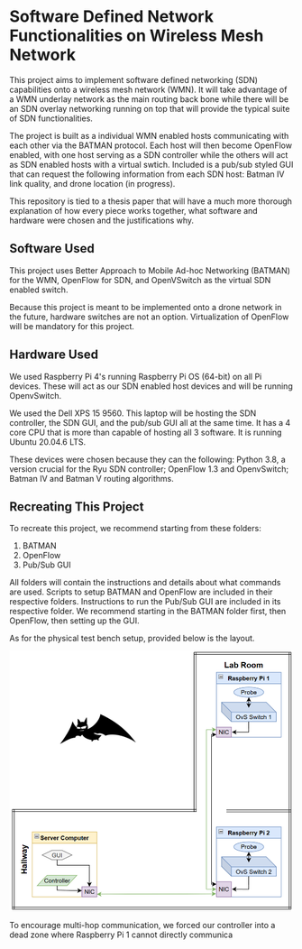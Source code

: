 # Software Defined Network Functionalities on Wireless Mesh Network

This project aims to implement software defined networking (SDN) capabilities onto a wireless mesh network (WMN). It will take advantage of a WMN underlay network as the main routing back bone while there will be an SDN overlay networking running on top that will provide the typical suite of SDN functionalities. 

The project is built as a individual WMN enabled hosts communicating with each other via the BATMAN protocol. Each host will then become OpenFlow enabled, with one host serving as a SDN controller while the others will act as SDN enabled hosts with a virtual swtich.  Included is a pub/sub styled GUI that can request the following information from each SDN host: Batman IV link quality, and drone location (in progress).

This repository is tied to a thesis paper that will have a much more thorough explanation of how every piece works together, what software and hardware were chosen and the justifications why. 

## Software Used
This project uses Better Approach to Mobile Ad-hoc Networking (BATMAN) for the WMN, OpenFlow for SDN, and OpenVSwitch as the virtual SDN enabled switch. 

Because this project is meant to be implemented onto a drone network in the future, hardware switches are not an option. Virtualization of OpenFlow will be mandatory for this project.
## Hardware Used
We used Raspberry Pi 4's running Raspberry Pi OS (64-bit) on all Pi devices. These will act as our SDN enabled host devices and will be running OpenvSwitch. 

We used the Dell XPS 15 9560. This laptop will be hosting the SDN controller, the SDN GUI, and the pub/sub GUI all at the same time. It has a 4 core CPU that is more than capable of hosting all 3 software. It is running Ubuntu 20.04.6 LTS.

These devices were chosen because they can the following: Python 3.8, a version crucial for the Ryu SDN controller; OpenFlow 1.3 and OpenvSwitch; Batman IV and Batman V routing algorithms.

## Recreating This Project
To recreate this project, we recommend starting from these folders:

1. BATMAN
2. OpenFlow
3. Pub/Sub GUI

All folders will contain the instructions and details about what commands are used. Scripts to setup BATMAN and OpenFlow are included in their respective folders. Instructions to run the Pub/Sub GUI are included in its respective folder. We recommend starting in the BATMAN folder first, then OpenFlow, then setting up the GUI. 

As for the physical test bench setup, provided below is the layout.

![Diagram](images/Test_Bed_Layout_2.png)

To encourage multi-hop communication, we forced our controller into a dead zone where Raspberry Pi 1 cannot directly communica


